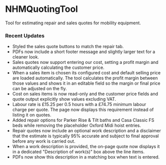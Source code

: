 # NHMQuotingTool
Tool for estimating repair and sales quotes for mobility equipment.

### Recent Updates
- Styled the sales quote buttons to match the repair tab.
- PDFs now include a short footer message and slightly larger text for a cleaner look.
- Sales quotes now support entering our cost, setting a profit margin and automatically
  calculating the customer price.
- When a sales item is chosen its configured cost and default selling price are loaded
  automatically. The tool calculates the profit margin between those values and shows
  it in an editable field so the margin or final price can be adjusted on the fly.
- Cost on sales items is now read-only and the customer price fields and quote output
  explicitly show values excluding VAT.
- Labour rate is £15.25 per 0.5 hours with a £74.75 minimum labour charge per
  quote. The page now displays this requirement instead of listing it on quotes.
- Added repair options for Parker Rise & Tilt baths and Casa Classic FS beds
  while removing the placeholder Oxford Midi hoist entries.
- Repair quotes now include an optional work description and a disclaimer that
  the estimate is typically 95% accurate and subject to final approval before
  any work is carried out.
- When a work description is provided, the on-page quote now displays it in a
  dedicated "Description of work(s)" box above the line items.
- PDFs now show this description in a matching box when text is entered.

